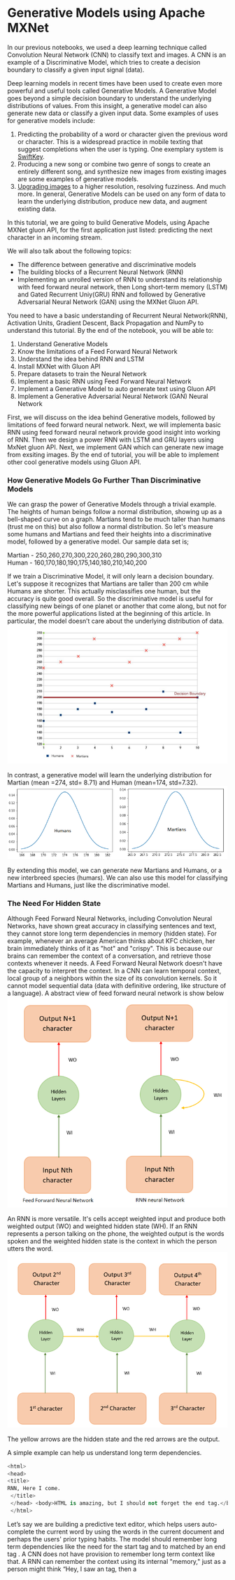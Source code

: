 # Generative Models using Apache MXNet
In our previous notebooks, we used a deep learning technique called Convolution Neural Network (CNN) to classify text and images.  A CNN is an example of a Discriminative Model, which tries to create a decision boundary to classify a given input signal (data).

Deep learning models in recent times have been used to create even more powerful and useful tools called Generative Models. A Generative Model goes beyond a simple decision boundary to understand the underlying distributions of values. From this insight, a generative model can also generate new data or classify a given input data. Some examples of uses for generative models include:
1. Predicting the probability of a word or character given the previous word or character. This is a widespread practice in mobile texting that suggest completions when the user is typing. One exemplary system is [SwiftKey](https://blog.swiftkey.com/swiftkey-debuts-worlds-first-smartphone-keyboard-powered-by-neural-networks/).
2. Producing a new song or combine two genre of songs to create an entirely different song, and  synthesize new images from existing images are some examples of generative models.
3. [Upgrading images](https://arxiv.org/pdf/1703.04244.pdf) to a higher resolution, resolving fuzziness.
And much more. In general, Generative Models can be used on any form of data to learn the underlying distribution, produce new data, and augment existing data.

In this tutorial, we are going to build Generative Models, using Apache MXNet gluon API, for the first application just listed: predicting the next character in an incoming stream.

We will also talk about the following topics:
* The difference between generative and discriminative models
* The building blocks of a Recurrent Neural Network (RNN)
* Implementing an unrolled version of RNN to understand its relationship with feed forward neural network, then Long short-term memory (LSTM) and Gated Recurrent Uniy(GRU) RNN and followed by Generative Adversarial Neural Network (GAN) using the MXNet Gluon API.


You need to have a basic understanding of Recurrent Neural Network(RNN), Activation Units, Gradient Descent, Back Propagation and NumPy to understand this tutorial.
By the end of the notebook, you will be able to:
1. Understand Generative Models
2. Know the limitations of a Feed Forward Neural Network
3. Understand the idea behind RNN and LSTM
4. Install MXNet with Gluon API
5. Prepare datasets to train the Neural Network
6. Implement a basic RNN using Feed Forward Neural Network
6. Implement a Generative Model to auto generate text using Gluon API
7. Implement a Generative Adversarial Neural Network (GAN) Neural Network

First, we will discuss on the idea behind Generative models, followed by limitations of feed forward neural network. Next, we will implementa basic RNN using feed forward neural network provide good insight into working of RNN. Then we design a power RNN with LSTM and GRU layers using MxNet gluon API. Next, we implement GAN which can generate new image from exsiting images. By the end of tutorial, you will be able to implement other cool generative models using Gluon API.

### How Generative Models Go Further Than Discriminative Models
We can grasp the power of Generative Models through a trivial example. The heights of human beings follow a normal distribution, showing up as a bell-shaped curve on a graph. Martians tend to be much taller than humans (trust me on this) but also follow a normal distribution. So let's measure some humans and Martians and feed their heights into a discriminative model, followed by a generative model. Our sample data set is;

Martian - 250,260,270,300,220,260,280,290,300,310 <br />
Human - 160,170,180,190,175,140,180,210,140,200 <br />

If we train a Discriminative Model, it will only learn a decision boundary. Let's suppose it recognizes that Martians are taller than 200 cm while Humans are shorter. This actually misclassifies one human, but the accuracy is quite good overall. So the discriminative model is useful for classifying new beings of one planet or another that come along, but not for the more powerful applications listed at the beginning of this article. In particular, the model doesn’t care about the underlying distribution of data. ![Alt text](images/martians-chart5_preview.jpeg?raw=true "Unrolled RNN") <br />

In contrast, a generative model will learn the underlying distribution for Martian (mean =274, std= 8.71) and Human (mean=174, std=7.32).  ![Alt text](images/humans_mars.png?raw=true "Unrolled RNN")<br />

By extending this model, we can generate new Martians and Humans, or a new interbreed species (humars). We can also use this model for classifying Martians and Humans, just like the discriminative model.

### The Need For Hidden State

Although Feed Forward Neural Networks, including Convolution Neural Networks, have shown great accuracy in classifying sentences and text, they cannot store long term dependencies in memory (hidden state). For example, whenever an average American thinks about KFC chicken, her brain immediately thinks of it as "hot" and "crispy". This is because our brains can remember the context of a conversation, and retrieve those contexts whenever it needs. A Feed Forward Neural Network doesn't have the capacity to interpret the context. In a CNN can learn temporal context, local group of a neighbors within the size of its convolution kernels. So it cannot model sequential data (data with definitive ordering, like structure of a language). A abstract view of feed forward neural network is show below <br /> ![Alt text](images/ffn_rnn.png?raw=true "Sequence to Sequence model")


An RNN is more versatile. It's cells accept weighted input and produce both weighted output (WO) and weighted hidden state (WH). If an RNN represents a person talking on the phone, the weighted output is the words spoken and the weighted hidden state is the context in which the person utters the word.  ![Alt text](images/sequene_to_sequence.png?raw=true "Sequence to Sequence model") <br />

The yellow arrows are the hidden state and the red arrows are the output.

A simple example can help us understand long term dependencies.

```python
<html>
<head>
<title>
RNN, Here I come.
 </title>
 </head> <body>HTML is amazing, but I should not forget the end tag.</body>
 </html>
 ```
Let’s say we are building a predictive text editor, which helps users auto-complete the current word by using the words in the current document and perhaps the users' prior typing habits.  The model should remember long term dependencies like the need for the start tag <html> and to matched by an end tag </html>. A CNN does not have provision to remember long term context like that. A RNN can remember the context using its internal "memory," just as a person might think “Hey, I saw an <html> tag, then a <title> tag, so I need to close the <title> tag before closing the <html> tag.”

### The intuition behind RNNs

Suppose we have to predict the 4th character in a stream of text, given the first 3 characters. To do that, we can design a simple feed forward neural network as in the following figure. ![Alt text](images/unRolled_rnn.png?raw=true "Unrolled RNN") <br />

This is basically a Feed Forward Network where the weights WI (green arrows) and WH (yellow arrows) are shared between some of the layers. This is an unrolled version of Vanilla RNN, generally referred to as a many-to-one RNN because multiple inputs (3 characters, in this case) are used to predict one character. The RNN can be designed using MxNet as follows:

```python
class UnRolledRNN_Model(Block):
  # This is the initialisation of UnRolledRNN
    def __init__(self,vocab_size, num_embed, num_hidden,**kwargs):
        super(UnRolledRNN_Model, self).__init__(**kwargs)
        self.num_embed = num_embed
        self.vocab_size = vocab_size

        # Use name_scope to give child Blocks appropriate names.
        # It also allows sharing parameters between blocks recursively.
        with self.name_scope():
            self.encoder = nn.Embedding(self.vocab_size, self.num_embed)
            self.dense1 = nn.Dense(num_hidden,activation='relu',flatten=True)
            self.dense2 = nn.Dense(num_hidden,activation='relu',flatten=True)
            self.dense3 = nn.Dense(vocab_size,flatten=True)

    # This is the forward pass of neural network
    def forward(self, inputs):
        emd = self.encoder(inputs)
        #print(emd.shape)
        #since the input is shape(batch_size,input(3 characters))
        # we need to extract 0th,1st,2nd character from each batch
        chararcter1 = emd[:,0,:]
        chararcter2 = emd[:,1,:]
        chararcter3 = emd[:,2,:]
        c1_hidden = self.dense1(chararcter1) # green arrow in diagram for character 1 (WI)
        c2_hidden = self.dense1(chararcter2) # green arrow in diagram for character 2 (WI)
        c3_hidden = self.dense1(chararcter3) # green arrow in diagram for character 3 (WI)
        c1_hidden_2 = self.dense2(c1_hidden)  # yellow arrow in diagram (WH)
        addition_result = F.add(c2_hidden,c1_hidden_2) # Total c1 + c2
        addition_hidden = self.dense2(addition_result) # yellow arrow in diagram (WH)
        addition_result_2 = F.add(addition_hidden,c3_hidden) # Total c1 + c2 + c3
        final_output = self.dense3(addition_result_2)   # The red arrow in diagram (WO)
        return final_output
  ```
Basically, this neural network has 3 embedding layers (emb) for each character, followed by 3 dense layers, named dense1 (shared weight) taking the inputs,  dense2 (an intermediate layer), and dense3, which produces the output. We also do some MXNet array addition to combine inputs.

In addition to the many-to-one RNN, there are other types of RNN that process such memory-based applications, including the popular sequence-to-sequence RNN:
![Alt text](images/loss.png?raw=true"Sequence to Sequence model") <br />


Here N inputs (3 characters) are mapped onto N outputs. This helps the model train faster, because we measure loss (the difference between the predicted value and the actual output) at each time instant. Instead of one loss at the end, we can see loss1, loss2, So that we get a better feedback (backpropagation) when training our model.
We use [Binary Cross Entropy Loss](https://mxnet.incubator.apache.org/api/python/gluon/loss.html#mxnet.gluon.loss.SigmoidBinaryCrossEntropyLoss) in our model.

This model can be folded back and succinctly represented like this:  <br />
 ![Alt text](images/RNN.png?raw=true "RNN")  <br />

The above representation also makes the math behind the model easy to understand:

```python
hidden_state_at_t = (WI x input + WH x previous_hidden_state)
```

There are some limitations with vanilla RNN. For example, let us take a document that has 1000 words including the sentences "I was born in France during the world war" and "So I can speak French." A vanilla RNN may not be able to understand the context between being "born in France" and "I can speak French" because they can be far apart (temporally distant) in a given document.

RNN doesn’t provide the capability (at least in practice) to forget irrelevant context in between the phrases. RNN gives more importance to the most previous hidden state because it cannot give preference to the arbitrary (t-k) hidden state, where t is the current time step and k is the number greater than 0. This is because training an RNN on a long sequence of words can cause the gradient to vanish (when gradient is small) or to explode (when gradient is large) during backpropagation, because [backpropagation](http://neuralnetworksanddeeplearning.com/chap2.html) basically multiplies the gradients along the computational graph in reverse direction. A detailed explanation of problems with RNN is given [here](http://citeseerx.ist.psu.edu/viewdoc/download?doi=10.1.1.421.8930&rep=rep1&type=pdf).

### Long short-term memory (LSTM)
In order to address the problems with vanilla RNN, the two German researchers Sepp Hochreiter and Juergen Schmidhuber proposed [Long short-term memory](http://www.bioinf.jku.at/publications/older/2604.pdf) (LSTM, a complex RNN unit) as a solution to the vanishing/exploding gradient problem.  A beautifully illustrated simpler version of LSTM can be found [here](https://medium.com/mlreview/understanding-lstm-and-its-diagrams-37e2f46f1714). In abstract sense, We can think LSTM unit as a small neural network that decides the amount of information it needs to preserve (memory) from the previous time step.

## Implementing an LSTM

Now we can try creating our own simple character predictor.

### Preparing your environment

If you're working in the AWS Cloud, you can save yourself a lot of installation work by using an [Amazon Machine Image](https://aws.amazon.com/marketplace/pp/B01M0AXXQB#support), pre-configured for deep learning.  If you have done this, skip steps 1-5 below.
(AO: That's skipping everything. I assumed the fifth step was the series of shell commands.)

If you are using a Conda environment, remember to install pip inside conda by typing 'conda install pip' after you activate an environment.  This will save you a lot of problems down the road.

Here's how to get set up:

1. Install [Anaconda](https://www.continuum.io/downloads), a package manager. It is easier to install Python libraries using Anaconda.
2. Install [scikit-learn](http://scikit-learn.org/stable/install.html), a general-purpose scientific computing library. We'll use this to pre-process our data. You can install it with 'conda install scikit-learn'.
3. Grab the Jupyter Notebook, with 'conda install jupyter notebook'.
4. Get [MXNet](https://github.com/apache/incubator-mxnet/releases), an open source deep learning library. The Python notebook was tested on version 0.12.0 of MxNet, and  you can install using pip as follows: pip install mxnet==0.12.0
5. After you activate the anaconda environment, type these commands in it:

```bash
conda install pip
pip install opencv-python
conda install scikit-learn
conda install jupyter notebook
pip install mxnet==0.12.0
```

6. You can download the MXNet notebook for this part of the tutorial [here](https://github.com/sookinoby/generative-models/blob/master/Test-rnn.ipynb), where we've created and run all this code, and play with it! Adjust the hyperparameters and experiment with different approaches to neural network architecture.

### Preparing the Data Set

We will use a work of [Friedrich Nietzsche](https://en.wikipedia.org/wiki/Friedrich_Nietzsche) as our dataset.
You can download the data set [here](https://s3.amazonaws.com/text-datasets/nietzsche.txt). You are free to use any other dataset, such as your own chat history, or you can download some datasets from this [site](https://cs.stanford.edu/people/karpathy/char-rnn/).
The data set nietzsche.txt consists of 600901 characters, out of which 86 are unique. We need to convert the entire text to a sequence of numbers.

```python
chars = sorted(list(set(text)))
#maps character to unique index e.g. {a:1,b:2....}
char_indices = dict((c, i) for i, c in enumerate(chars))
#maps indices to characters (1:a,2:b ....)
indices_char = dict((i, c) for i, c in enumerate(chars))
#convert the entire text into sequence
idx = [char_indices[c] for c in text]
```

### Preparing dataset for Unrolled RNN
Our goal is to convert the data set to a series of inputs and output. Each sequence of three characters from the input stream will be stored as the three input characters to our model, with the next character being the output we are trying to train our model to predict. For instance, we would translate the string "I_love_mxnet" into the following set of inputs and outputs. ![Alt text](images/unroll_input.png?raw=true "unrolled input") <br />
(AO: The table is missing the final row.)

The code to do the conversion follows.

 ```python
 #Input for neural network(our basic rnn has 3 inputs, n samples)
cs=3
c1_dat = [idx[i] for i in range(0, len(idx)-1-cs, cs)]
c2_dat = [idx[i+1] for i in range(0, len(idx)-1-cs, cs)]
c3_dat = [idx[i+2] for i in range(0, len(idx)-1-cs, cs)]
#The output of rnn network (single vector)
c4_dat = [idx[i+3] for i in range(0, len(idx)-1-cs, cs)]
#Stacking the inputs to form3 input features
x1 = np.stack(c1_dat[:-2])
x2 = np.stack(c2_dat[:-2])
x3 = np.stack(c3_dat[:-2])

# Concatenate to form the input training set
col_concat = np.array([x1,x2,x3])
t_col_concat = col_concat.T

```
We also batchify the training set in batches of 32, so each training instance is of shape 32 X 3. Batchifying the input helps us train the model faster.

```python
#Set the batchsize as 32, so input is of form 32 X 3
#output is 32 X 1
batch_size = 32
def get_batch(source,label_data, i,batch_size=32):
    bb_size = min(batch_size, source.shape[0] - 1 - i)
    data = source[i : i + bb_size]
    target = label_data[i: i + bb_size]
    #print(target.shape)
    return data, target.reshape((-1,))
```

### Preparing the Data Set for gluon RNN
This is very similar to preparing the dataset for unrolled RNN, except for the shape of the input. The dataset should be ordered in the shape (number of example X batch_size). For example, let us consider the sample dataset below:
![Alt text](images/batch3.png?raw=true "batch reshape") <br />
Let try to batch 
In the above image, the input sequence is converted to batch of size 3. By transforming it this way, we loose the temporal relationship between 'O' and 'V', 'M' and 'T' and but we can train in batches (faster).  It is very easy to generate arbitrary length input sequence. During our training, we use a input sequence length of 15. This is a hyperparameter and may require fine tuning for best output.

### Designing RNN in Gluon
Next, we define a class that allows us to create two RNN models we have chosen for our example: GRU (Gated Recurrent Unit)](https://mxnet.incubator.apache.org/api/python/gluon.html#mxnet.gluon.rnn.GRU) and [LSTM](https://mxnet.incubator.apache.org/api/python/gluon.html#mxnet.gluon.rnn.LSTM). GRU is a simpler version of LSTM, and performs just as well. You can find a comparison study [here](https://arxiv.org/abs/1412.3555). The models are created with the following Python snippet:


```python
# Class to create model objects.
class GluonRNNModel(gluon.Block):
    """A model with an encoder, recurrent layer, and a decoder."""

    def __init__(self, mode, vocab_size, num_embed, num_hidden,
                 num_layers, dropout=0.5, **kwargs):
        super(GluonRNNModel, self).__init__(**kwargs)
        with self.name_scope():
            self.drop = nn.Dropout(dropout)
            self.encoder = nn.Embedding(vocab_size, num_embed,
                                        weight_initializer = mx.init.Uniform(0.1))

            if mode == 'lstm':
                self.rnn = rnn.LSTM(num_hidden, num_layers, dropout=dropout,
                                    input_size=num_embed)
            elif mode == 'gru':
                self.rnn = rnn.GRU(num_hidden, num_layers, dropout=dropout,
                                   input_size=num_embed)
            else:
                self.rnn = rnn.RNN(num_hidden, num_layers, activation='relu', dropout=dropout,
                                   input_size=num_embed)
            self.decoder = nn.Dense(vocab_size, in_units = num_hidden)
            self.num_hidden = num_hidden
    #define the forward pass of the neural network
    def forward(self, inputs, hidden):
        emb = self.drop(self.encoder(inputs))
        output, hidden = self.rnn(emb, hidden)
        output = self.drop(output)
        decoded = self.decoder(output.reshape((-1, self.num_hidden)))
        return decoded, hidden
    #Initial state of netork
    def begin_state(self, *args, **kwargs):
        return self.rnn.begin_state(*args, **kwargs)
```
The constructor of class creates the neural units that will be used in our forward pass. You can pass type of RNN layer (LSTM, GRU or Vanilla RNN) to you would like to use and run a comparison test among different models.  The forward pass is the method that will be called during our training to generate the loss associated with the training data.

The forward pass function starts by creating an [embedding layer](https://mxnet.incubator.apache.org/api/python/gluon.html#mxnet.gluon.nn.Embedding) for the input character. You can look at our [previous blog post](https://www.oreilly.com/ideas/sentiment-analysis-with-apache-mxnet) for more details on embedding. The output of the embedding layer is provided as input to the RNN. The RNN returns an output as well as hidden state. There is dropout layer  The output produced by the RNN is passed to a decoder (dense unit), which predicts the next character in the neural network and also generates the loss.

We also have a “begin state” function that initializes the initial hidden state of the model.

### Training the neural network

After defining the network. we have to train the neural network for it to learn the underlying distribution.


```python
def trainGluonRNN(epochs,train_data,seq=seq_length):
    for epoch in range(epochs):
        total_L = 0.0
        hidden = model.begin_state(func = mx.nd.zeros, batch_size = batch_size, ctx = context)
        for ibatch, i in enumerate(range(0, train_data.shape[0] - 1, seq_length)):
            data, target = get_batch(train_data, i,seq)
            hidden = detach(hidden)
            with autograd.record():
                output, hidden = model(data, hidden)
                L = loss(output, target) # this is total loss associated with seq_length
                L.backward()

            grads = [i.grad(context) for i in model.collect_params().values()]
            # Here gradient is for the whole batch.
            # So we multiply max_norm by batch_size and seq_length to balance it.
            gluon.utils.clip_global_norm(grads, clip * seq_length * batch_size)

            trainer.step(batch_size)
            total_L += mx.nd.sum(L).asscalar()
```

Each epoch starts by initializing the hidden units to zero. While training each batch, we detach the hidden unit from computational graph so that we don’t backpropagate the gradient beyond the sequence length (15 in our case). If we don’t detach the hidden state, the gradient is passed to the beginning of hidden state (t=0). After detaching, we calculate the loss and use the backward function to back-propagate the loss in order to fine tune the weights. We also normalize the gradient by multiplying it by the sequence length and batch size.

### Text generation

After training for 200 epochs, we can generate random text. The weights of trained model is avaliable [here](https://www.dropbox.com/s/7b1fw94s1em5po0/gluonlstm_2?dl=0). You can download the model parammeters and load it using [model.load_params](https://mxnet.incubator.apache.org/api/python/module/module.html?highlight=load#mxnet.module.BaseModule.load_params) function.

To generate  text, we initialize the hidden state.
```python
 hidden = model.begin_state(func = mx.nd.zeros, batch_size = batch_size, ctx=context)
```
Remember we dont need to reset the hidden state since we dont backpropagte the loss (fine tune the weights).



Then we reshape the input sequence to vector the model accepts using Mxnet arrays. Then we recurrsively :
Reshape the input to the shape the RNN model accepts
```python
 sample_input = mx.nd.array(np.array([idx[0:seq_length]]).T
                                ,ctx=context)
```

generate output char 'c'. We look at the argmax of the output produced by the network

```python
output,hidden = model(sample_input,hidden)
output,hidden = model(sample_input,hidden)
index = mx.nd.argmax(output, axis=1)
index = index.asnumpy()
count = count + 1
```

appending output char 'c' to input string

```python
sample_input = mx.nd.array(np.array([idx[0:seq_length]]).T,ctx=context)
new_string = new_string + indices_char[index[-1]]
input_string = input_string[1:] + indices_char[index[-1]]
```

slice the first charact of input string.

```python
 new_string = new_string + indices_char[index[-1]]
        input_string = input_string[1:] + indices_char[index[-1]]
```


```python
# a nietzsche like text generator
import sys
def generate_random_text(model,input_string,seq_length,batch_size,sentence_length_to_generate):
    count = 0
    new_string = ''
    cp_input_string = input_string
    hidden = model.begin_state(func = mx.nd.zeros, batch_size = batch_size, ctx=context)
    while count < sentence_length_to_generate:
        idx = [char_indices[c] for c in input_string]
        if(len(input_string) != seq_length):
            print(len(input_string))
            raise ValueError('there was a error in the input ')
        sample_input = mx.nd.array(np.array([idx[0:seq_length]]).T
                                ,ctx=context)
        output,hidden = model(sample_input,hidden)
        index = mx.nd.argmax(output, axis=1)
        index = index.asnumpy()
        count = count + 1
        new_string = new_string + indices_char[index[-1]]
        input_string = input_string[1:] + indices_char[index[-1]]
    print(cp_input_string + new_string)

```

If you look at the text generated, we will note the model has learnt open and close quotations(""). It has definite structure and looks similar to 'nietzsche'.

Next we will look into generative models for images and specially GAN (Generative Adversarial network)

## Generative Adversarial Network (GAN)

[Generative adversarial network](https://arxiv.org/abs/1406.2661) is a neural network model based on a [zero-sum game](https://en.wikipedia.org/wiki/Zero-sum_game) from game theory. The application typically consists of two different neural networks called Discriminator and Generator, where each network tries to outperform the other. Let us consider an example to understand GAN network.

Let’s assume that there is a bank (discriminator) that detects whether a given currency is real or fake using machine learning. A fraudster (generator) builds a machine learning model to counterfeit fake currency notes by looking at the real currency notes, and deposits them in bank. The bank tries to identify the currencies deposited as fake.
![Alt text](images/GAN_SAMPLE.png?raw=true "Generative Adversarial Network")

If the bank tells the fraudster why it classified these notes as fake,  he can improve his model based on those reasons. After multiple iterations, the bank cannot find the difference between the “real” and “fake” currency. This is the basic idea behind GAN. So now let's implement a simple GAN network.

I encourage you to download [the notebook](https://github.com/sookinoby/generative-models/blob/master/GAN.ipynb).
You are welcome to adjust the hyperparameters and experiment with different approaches to neural network architecture.

### Preparing the DataSet

We use a library called [Brine](https://docs.brine.io/getting_started.html) to download our dataset. Brine has many data sets, so we can choose the data set that we want to download. To install Brine and download our data set, do the following:

1. pip install brine-io
2. brine install jayleicn/anime-faces

For this tutorial, I am using the Anime-faces data set, which contains over 100,000 anime images collected from the Internet.

Once the dataset is downloaded, you can load it using the following code:

```python
# brine for loading anime-faces dataset
import brine
anime_train = brine.load_dataset('jayleicn/anime-faces')
```


We also need to normalize the pixel value of each image to [-1 to 1] and reshape each image from (width X height X channels) to (channels X width X height), because the latter format is what MxNet expects. The transform function does the job of reshaping the input image into the required shape expected by the MxNet model.


```python
def transform(data, target_wd, target_ht):
    # resize to target_wd * target_ht
    data = mx.image.imresize(data, target_wd, target_ht)
    # transpose from (target_wd, target_ht, 3)
    # to (3, target_wd, target_ht)
    data = nd.transpose(data, (2,0,1))
    # normalize to [-1, 1]
    data = data.astype(np.float32)/127.5 - 1
    return data.reshape((1,) + data.shape)
```
The getImageList functions reads the images from the training_folder and returns the images as list, which is then transformed into MxNet array.

```python
# Read images, call the transform function, attach it to list
def getImageList(base_path,training_folder):
    img_list = []
    for train in training_folder:
        fname = base_path + train.image
        img_arr = mx.image.imread(fname)
        img_arr = transform(img_arr, target_wd, target_ht)
        img_list.append(img_arr)
    return img_list
```
base_path = 'brine_datasets/jayleicn/anime-faces/images/'
img_list = getImageList('brine_datasets/jayleicn/anime-faces/images/',training_fold)
```


### Designing the network
We now need to design the two separate networks, the discriminator and the generator. The generator takes a random vector of shape (batchsize X N ), where N is an integer, and converts it to a image of shape (batchsize X channels X width X height). It uses [transpose convolutions](http://deeplearning.net/software/theano_versions/dev/tutorial/conv_arithmetic.html#no-zero-padding-unit-strides-transposed) to upscale the input vectors. This is very similar to how a decoder unit in an [autoencoder](https://en.wikipedia.org/wiki/Autoencoder) maps a lower-dimension vector into a higher-dimensional vector representation. You can choose to design your own generator network, the only the thing you need to be careful about is the input and the output shapes. The input to generator network should be of low dimension (we use 1X150 dimension, latent_z_size) and output should be the expected number of channels (3 , for color images) , width and height (3 x width x height). A snippet of a generator network follows.


```python
# simple generator. Use any models but should upscale the latent variable(randome vectors) to 64 * 64 * 3 channel image
with netG.name_scope():
     # input is random_z (batchsize X 150 X 1), going into a tranposed convolution
    netG.add(nn.Conv2DTranspose(ngf * 8, 4, 1, 0))
    netG.add(nn.BatchNorm())
    netG.add(nn.Activation('relu'))
    # output size. (ngf*8) x 4 x 4
    netG.add(nn.Conv2DTranspose(ngf * 4, 4, 2, 1))
    netG.add(nn.BatchNorm())
    netG.add(nn.Activation('relu'))
    # output size. (ngf*8) x 8 x 8
    netG.add(nn.Conv2DTranspose(ngf * 2, 4, 2, 1))
    netG.add(nn.BatchNorm())
    netG.add(nn.Activation('relu'))
    # output size. (ngf*8) x 16 x 16
    netG.add(nn.Conv2DTranspose(ngf, 4, 2, 1))
    netG.add(nn.BatchNorm())
    netG.add(nn.Activation('relu'))
    # output size. (ngf*8) x 32 x 32
    netG.add(nn.Conv2DTranspose(nc, 4, 2, 1))
    netG.add(nn.Activation('tanh')) # use tanh , we need an output that is between -1 to 1, not 0 to 1 
    # Rememeber the input image is normalised between -1 to 1, so should be the output
    # output size. (nc) x 64 x 64
```

Our discriminator is a binary image classification network that maps the image of shape (batchsize X channels X width x height) into a lower-dimension vector of shape (batchsize X 1). This is similar to an encoder that converts a higher-dimension image representation into a lower-dimension one. Again, you choose to use any model that does binary classification with reasonable accuraccy. A snippet of the discriminator network follows:

```python
with netD.name_scope():
    # input is (nc) x 64 x 64
    netD.add(nn.Conv2D(ndf, 4, 2, 1))
    netD.add(nn.LeakyReLU(0.2))
    # output size. (ndf) x 32 x 32
    netD.add(nn.Conv2D(ndf * 2, 4, 2, 1))
    netD.add(nn.BatchNorm())
    netD.add(nn.LeakyReLU(0.2))
    # output size. (ndf) x 16 x 16
    netD.add(nn.Conv2D(ndf * 4, 4, 2, 1))
    netD.add(nn.BatchNorm())
    netD.add(nn.LeakyReLU(0.2))
    # output size. (ndf) x 8 x 8
    netD.add(nn.Conv2D(ndf * 8, 4, 2, 1))
    netD.add(nn.BatchNorm())
    netD.add(nn.LeakyReLU(0.2))
    # output size. (ndf) x 4 x 4
    netD.add(nn.Conv2D(1, 4, 1, 0))
```

## Training the GAN network
The training of a GAN network is not straightforward, but it is simple. The following diagram illustrates the training process.  ![Alt text](images/GAN_Model.png?raw=true "GAN training") <br />

The real images are given a label of 1 and the fake images are given a label of 0.

```python
#real label is the labels of real image
real_label = nd.ones((batch_size,), ctx=ctx)
#fake labels is label associated with fake image
fake_label = nd.zeros((batch_size,),ctx=ctx)
```
### Training the discriminator

A real image is now passed to the discriminator, to determine if it is real or fake, and the loss associated with the prediction is calculated as errD_real.

 ```python
# train with real image
output = netD(data).reshape((-1, 1))
#The loss is a real valued number
errD_real = loss(output, real_label)
```

In the next step, a random noise random_z is passed to the generator network to produce a random image. This image is then passed to the discriminator to classify it as real (1) or fake(0), thereby producing a loss, errD_fake.

 ```python
#train with fake image, see what the discriminator predicts
#creates fake image
fake = netG(random_z)
# pass it to the discriminator
output = netD(fake.detach()).reshape((-1, 1))
errD_fake = loss(output, fake_label)
 ```

The total error is backpropagated to tune the weights of the discriminator.

 ```python
#compute the total error for fake image and the real image
errD = errD_real + errD_fake
#improve the discriminator skill by backpropagating the error
errD.backward()
```

### Training the generator

The random noise(random_z) vector used in the training of discriminator is used again to generate a fake image. Then we pass the fake image to the discriminator network to obtain the classification output, and loss is calculated. The loss is then used to fine tune the network.

```python
fake = netG(random_z)
output = netD(fake).reshape((-1, 1))
errG = loss(output, real_label)
errG.backward()
```

### Generating new fake images
The model weights are available [here](https://www.dropbox.com/s/uu45cq5y6uigiro/GAN_t2.params?dl=0). You can download the model parammeters and load it using [model.load_params](https://mxnet.incubator.apache.org/api/python/module/module.html?highlight=load#mxnet.module.BaseModule.load_params) function.
We can use the generator network to create new fake images by providing 150 dimension random input to the network. 

 ![Alt text](images/GAN_image.png?raw=true "GAN generated images")<br />

```
#Let’s generate some random images
num_image = 8
for i in range(num_image):
    # random input for generating images
    latent_z = mx.nd.random_normal(0, 1, shape=(1, latent_z_size, 1, 1), ctx=ctx)
    img = netG(random_z)
    plt.subplot(2,4,i+1)
    visualize(img[0])
plt.show()
```


# Conclusion
Generative models open up new opportunities for deep learning. This article has explored some of the popular generative models for text and image data. We learned the basics of RNN and how RNN can be constructed using a feed forward neural network. We also used LSTM/GRU/Vanilla RNN to generate text similar to Friedrich Nietzsche. Finally, we learned about GAN models and generated images similar to input data (Anime Characters). 
